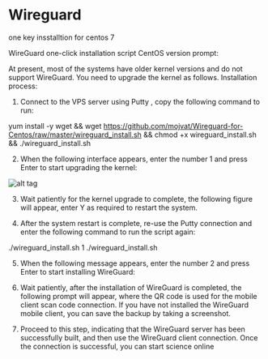 # Wireguard
one key insstalltion for centos 7

WireGuard one-click installation script CentOS version
prompt:

At present, most of the systems have older kernel versions and do not support WireGuard. You need to upgrade the kernel as follows.
Installation process:

1. Connect to the VPS server using Putty , copy the following command to run:

yum install -y wget && wget https://github.com/mojvat/Wireguard-for-Centos/raw/master/wireguard_install.sh && chmod +x wireguard_install.sh && ./wireguard_install.sh
 

2. When the following interface appears, enter the number 1 and press Enter to start upgrading the kernel:

![alt tag](https://github.com/mojvat/Wireguard-for-Centos/blob/master/p1.jpg?raw=true)

 

3. Wait patiently for the kernel upgrade to complete, the following figure will appear, enter Y as required to restart the system.



 

4. After the system restart is complete, re-use the Putty connection and enter the following command to run the script again:

./wireguard_install.sh
1
./wireguard_install.sh
 

5. When the following message appears, enter the number 2 and press Enter to start installing WireGuard:



 

6. Wait patiently, after the installation of WireGuard is completed, the following prompt will appear, where the QR code is used for the mobile client scan code connection. If you have not installed the WireGuard mobile client, you can save the backup by taking a screenshot.



 

7. Proceed to this step, indicating that the WireGuard server has been successfully built, and then use the WireGuard client connection. Once the connection is successful, you can start science online
